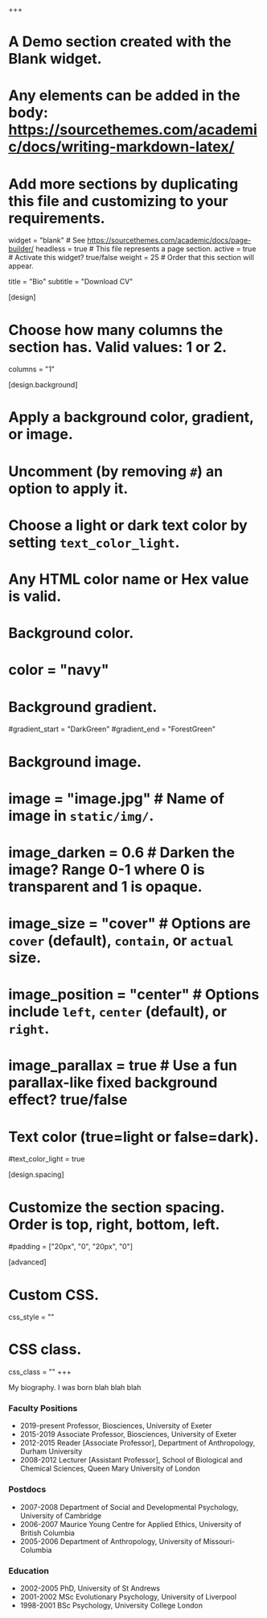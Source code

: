 +++
# A Demo section created with the Blank widget.
# Any elements can be added in the body: https://sourcethemes.com/academic/docs/writing-markdown-latex/
# Add more sections by duplicating this file and customizing to your requirements.

widget = "blank"  # See https://sourcethemes.com/academic/docs/page-builder/
headless = true  # This file represents a page section.
active = true  # Activate this widget? true/false
weight = 25  # Order that this section will appear.

title = "Bio"
subtitle = "Download CV"

[design]
  # Choose how many columns the section has. Valid values: 1 or 2.
  columns = "1"

[design.background]
  # Apply a background color, gradient, or image.
  #   Uncomment (by removing `#`) an option to apply it.
  #   Choose a light or dark text color by setting `text_color_light`.
  #   Any HTML color name or Hex value is valid.

  # Background color.
  # color = "navy"
  
  # Background gradient.
  #gradient_start = "DarkGreen"
  #gradient_end = "ForestGreen"
  
  # Background image.
  # image = "image.jpg"  # Name of image in `static/img/`.
  # image_darken = 0.6  # Darken the image? Range 0-1 where 0 is transparent and 1 is opaque.
  # image_size = "cover"  #  Options are `cover` (default), `contain`, or `actual` size.
  # image_position = "center"  # Options include `left`, `center` (default), or `right`.
  # image_parallax = true  # Use a fun parallax-like fixed background effect? true/false
  
  # Text color (true=light or false=dark).
  #text_color_light = true

[design.spacing]
  # Customize the section spacing. Order is top, right, bottom, left.
  #padding = ["20px", "0", "20px", "0"]

[advanced]
 # Custom CSS. 
 css_style = ""
 
 # CSS class.
 css_class = ""
+++

My biography. I was born blah blah blah

### Faculty Positions

* 2019-present Professor, Biosciences, University of Exeter
* 2015-2019 Associate Professor, Biosciences, University of Exeter
* 2012-2015 Reader [Associate Professor], Department of Anthropology, Durham University
* 2008-2012 Lecturer [Assistant Professor], School of Biological and Chemical Sciences, Queen Mary University of London

### Postdocs

* 2007-2008 Department of Social and Developmental Psychology, University of Cambridge
* 2006-2007 Maurice Young Centre for Applied Ethics, University of British Columbia
* 2005-2006 Department of Anthropology, University of Missouri-Columbia

### Education

* 2002-2005 PhD, University of St Andrews
* 2001-2002 MSc Evolutionary Psychology, University of Liverpool
* 1998-2001 BSc Psychology, University College London


